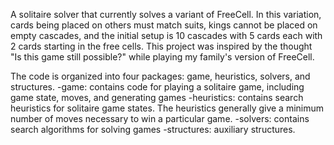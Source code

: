 A solitaire solver that currently solves a variant of FreeCell. In this variation, cards being placed on others must match suits, kings cannot be placed on empty cascades, and the initial setup is 10 cascades with 5 cards each with 2 cards starting in the free cells. This project was inspired by the thought "Is this game still possible?" while playing my family's version of FreeCell.

The code is organized into four packages: game, heuristics, solvers, and structures.
-game: 			contains code for playing a solitaire game, including game state, moves, and generating games
-heuristics:	contains search heuristics for solitaire game states. The heuristics generally give a minimum 				number of moves necessary to win a particular game.
-solvers:		contains search algorithms for solving games
-structures:	auxiliary structures.